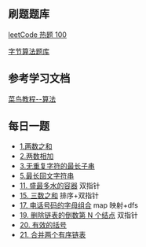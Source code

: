 ## 刷题题库

[leetCode 热题 100](https://leetcode.cn/problem-list/2cktkvj/)

[字节算法题库](https://leetcode.cn/explore/featured/card/bytedance/243/array-and-sorting/1020/)

## 参考学习文档

[菜鸟教程--算法](https://www.runoob.com/data-structures/shell-sort.html)

## 每日一题

- [1.两数之和](https://leetcode.cn/problems/two-sum/?favorite=2cktkvj)
- [2.两数相加](https://leetcode.cn/problems/add-two-numbers/?favorite=2cktkvj)
- [3.无重复字符的最长子串](https://leetcode.cn/problems/longest-substring-without-repeating-characters/?favorite=2cktkvj)
- [5.最长回文字符串](https://leetcode.cn/problems/longest-palindromic-substring/)
- [11. 盛最多水的容器](https://leetcode.cn/problems/container-with-most-water/?favorite=2cktkvj) 双指针
- [15. 三数之和](https://leetcode.cn/problems/3sum/?favorite=2cktkvj) 排序+双指针
- [17. 电话号码的字母组合](https://leetcode.cn/problems/letter-combinations-of-a-phone-number/) map 映射+dfs
- [19. 删除链表的倒数第 N 个结点](https://leetcode.cn/problems/remove-nth-node-from-end-of-list/?favorite=2cktkvj) 双指针
- [20. 有效的括号](https://leetcode.cn/problems/valid-parentheses/?favorite=2cktkvj)
- [21. 合并两个有序链表](https://leetcode.cn/problems/merge-two-sorted-lists/?favorite=2cktkvj)
